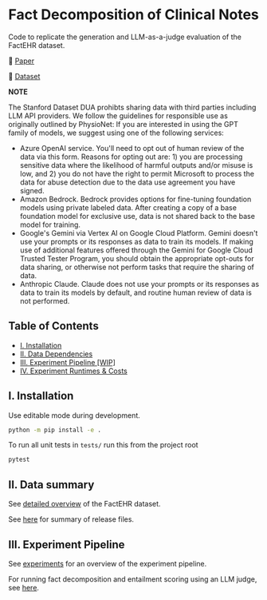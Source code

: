 # Fact Decomposition of Clinical Notes

Code to replicate the generation and LLM-as-a-judge evaluation of the FactEHR dataset. 

📝 [Paper](https://arxiv.org/abs/2412.12422) 

💾 [Dataset](https://stanford.redivis.com/datasets/bckk-15p0mwmz7)

**NOTE**

The Stanford Dataset DUA prohibts sharing data with third parties including LLM API providers. We follow the guidelines for responsible use as originally outlined by PhysioNet:
If you are interested in using the GPT family of models, we suggest using one of the following services:
- Azure OpenAI service. You'll need to opt out of human review of the data via this form. Reasons for opting out are: 1) you are processing sensitive data where the likelihood of harmful outputs and/or misuse is low, and 2) you do not have the right to permit Microsoft to process the data for abuse detection due to the data use agreement you have signed.
- Amazon Bedrock. Bedrock provides options for fine-tuning foundation models using private labeled data. After creating a copy of a base foundation model for exclusive use, data is not shared back to the base model for training.
- Google's Gemini via Vertex AI on Google Cloud Platform. Gemini doesn't use your prompts or its responses as data to train its models. If making use of additional features offered through the Gemini for Google Cloud Trusted Tester Program, you should obtain the appropriate opt-outs for data sharing, or otherwise not perform tasks that require the sharing of data.
- Anthropic Claude. Claude does not use your prompts or its responses as data to train its models by default, and routine human review of data is not performed.

## Table of Contents
- [I. Installation](#i-installation)
- [II. Data Dependencies](#ii-data-dependencies)
- [III. Experiment Pipeline [WIP]](#iii-experiment-workflow-wip)
- [IV. Experiment Runtimes & Costs](docs/runtimes.md)

## I. Installation

Use editable mode during development.

```bash
python -m pip install -e .
```

To run all unit tests in `tests/` run this from the project root

```bash
pytest
```

## II. Data summary

See [detailed overview](docs/dataset_summary.md) of the FactEHR dataset. 

See [here](docs/release_files.md) for summary of release files.
 
## III. Experiment Pipeline 
See [experiments](docs/experiments.md) for an overview of the experiment pipeline.

For running fact decomposition and entailment scoring using an LLM judge, see [here](https://github.com/som-shahlab/factehr/blob/main/docs/experiments.md#2-running-llm-experiments).
